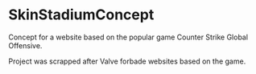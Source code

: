 # SkinStadiumConcept
Concept for a website based on the popular game Counter Strike Global Offensive.

Project was scrapped after Valve forbade websites based on the game.
